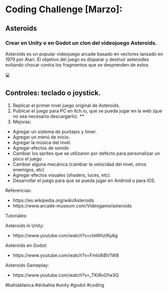 <h1>Coding Challenge [Marzo]:</h1> <h2>Asteroids</h2> 

<h3>Crear en Unity o en Godot un clon del videojuego Asteroids.</h3>

<p>Asteroids es un popular videojuego arcade basado en vectores lanzado en 1979 por Atari. El objetivo del juego es disparar y destruir asteroides evitando chocar contra los fragmentos que se desprenden de estos</p>

💻 <h2>Controles: teclado o joystick.</h2>
<ol>
  <li> Replicar el primer nivel juego original de Asteroids.</li>
  <li> Publicar el juego para PC en itch.io, que se pueda jugar en la web (que no sea necesario descargarlo). **</li>
  <li> Mejoras:</li>
</ol>
<ul>
 <li>Agregar un sistema de puntajes y timer.</li>
 <li>Agregar un menú de inicio.</li>
 <li>Agregar la música del nivel.</li>
 <li>Agregar efectos de sonido</li>
 <li>Cambiar los sprites que se utilizaron por defecto para personalizar un poco el juego.</li>
 <li>Cambiar alguna mecánica (cambiar la velocidad del nivel, otros enemigos, etc)</li>
 <li>Agregar efectos visuales (shaders, luces, etc).</li>
 <li>Desarrollar el juego para que se pueda jugar en Android o para IOS.</li>
</ul>

<p>Referencias:</p>
<ul>
  <li>
    <a>https://es.wikipedia.org/wiki/Asteroids</a>
  </li>
  <li>
    <a>https://www.arcade-museum.com/Videogame/asteroids</a>
  </li>
</ul>

<p>Tutoriales:</p>
<p>Asteroids in Unity:</p>
<ul>
  <li>
    <a>https://www.youtube.com/watch?v=cIeWhztKyAg</a>
  </li>
</ul>

<p>Asteroids en Godot:</p>
<ul>
  <li>
    <a>https://www.youtube.com/watch?v=FmIo8iBV1W8</a>
  </li>
</ul>

<p>Asteroids Gameplay:</p>
<ul>
  <li>
    <a>https://www.youtube.com/watch?v=_TKiRvGfw3Q</a>
  </li>
</ul>


<p>#bahiablanca #dvbahia #unity #godot #coding</p>
